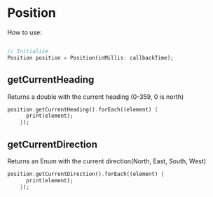 <!-- 
This README describes the package. If you publish this package to pub.dev,
this README's contents appear on the landing page for your package.

For information about how to write a good package README, see the guide for
[writing package pages](https://dart.dev/guides/libraries/writing-package-pages). 

For general information about developing packages, see the Dart guide for
[creating packages](https://dart.dev/guides/libraries/create-library-packages)
and the Flutter guide for
[developing packages and plugins](https://flutter.dev/developing-packages). 
-->

# Position

How to use:

```dart

// Initialize
Position position = Position(inMillis: callbackTime);

```

## getCurrentHeading

Returns a double with the current heading (0-359, 0 is north)

```dart
position.getCurrentHeading().forEach((element) {
      print(element);
    });
```

## getCurrentDirection

Returns an Enum with the current direction(North, East, South, West)

```dart
position.getCurrentDirection().forEach((element) {
      print(element);
    });
```